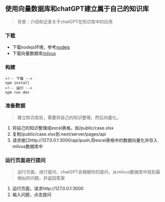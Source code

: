 ## 使用向量数据库和chatGPT建立属于自己的知识库

> 背景：介绍和记录关于chatGPT在知识库中的应用

### 下载
* 下载nodejs环境，参考[nodejs](https://nodejs.org/en/download)
* 下载向量数据库[milvus](https://milvus.io/docs/install_milvus.md)

### 构建
```
<!-- 下载 -->
npm install
<!-- 运行 -->
npm run dev
```

### 准备数据
> 建立知识库前，需要将自己的知识整理，然后向量化。
1. 将自己的知识整理成excel表格，如/public/case.xlsx
2. 复制/public/case.xlsx到.next/server/pages/api
3. 请求接口http://127.0.0.1:3000/api/push,将excel表格中的数据向量化并存入milvus数据库中

### 运行页面进行提问
> 运行页面，进行提问，chatGPT会根据你的提问，从milvus数据库中找到最相似的问题，并返回答案
1. 运行页面，请求http://127.0.0.1:3000
2. 输入问题，点击提问
